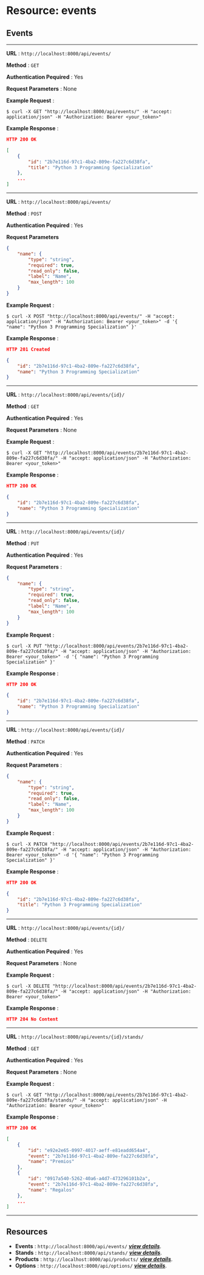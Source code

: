 # Resource: events

## Events

---

**URL** : `http://localhost:8000/api/events/`

**Method** : `GET`

**Authentication Pequired** : Yes

**Request Parameters** : None

**Example Request** :

```shell
$ curl -X GET "http://localhost:8000/api/events/" -H "accept: application/json" -H "Authorization: Bearer <your_token>"
```

**Example Response** :

```json
HTTP 200 OK

[
    {
        "id": "2b7e116d-97c1-4ba2-809e-fa227c6d38fa",
        "title": "Python 3 Programming Specialization"
    },
    ...
]
```

---

**URL** : `http://localhost:8000/api/events/`

**Method** : `POST`

**Authentication Pequired** : Yes

**Request Parameters**

```json
{
    "name": {
        "type": "string",
        "required": true,
        "read_only": false,
        "label": "Name",
        "max_length": 100
    }
}
```

**Example Request** :

```shell
$ curl -X POST "http://localhost:8000/api/events/" -H "accept: application/json" -H "Authorization: Bearer <your_token>" -d '{ "name": "Python 3 Programming Specialization" }'
```

**Example Response** :

```json
HTTP 201 Created

{
    "id": "2b7e116d-97c1-4ba2-809e-fa227c6d38fa",
    "name": "Python 3 Programming Specialization"
}
```

---

**URL** : `http://localhost:8000/api/events/{id}/`

**Method** : `GET`

**Authentication Pequired** : Yes

**Request Parameters** : None

**Example Request** :

```shell
$ curl -X GET "http://localhost:8000/api/events/2b7e116d-97c1-4ba2-809e-fa227c6d38fa/" -H "accept: application/json" -H "Authorization: Bearer <your_token>"
```

**Example Response** :

```json
HTTP 200 OK

{
    "id": "2b7e116d-97c1-4ba2-809e-fa227c6d38fa",
    "name": "Python 3 Programming Specialization"
}
```

---

**URL** : `http://localhost:8000/api/events/{id}/`

**Method** : `PUT`

**Authentication Pequired** : Yes

**Request Parameters** :

```json
{
    "name": {
        "type": "string",
        "required": true,
        "read_only": false,
        "label": "Name",
        "max_length": 100
    }
}
```

**Example Request** :

```shell
$ curl -X PUT "http://localhost:8000/api/events/2b7e116d-97c1-4ba2-809e-fa227c6d38fa/" -H "accept: application/json" -H "Authorization: Bearer <your_token>" -d '{ "name": "Python 3 Programming Specialization" }'
```

**Example Response** :

```json
HTTP 200 OK

{
    "id": "2b7e116d-97c1-4ba2-809e-fa227c6d38fa",
    "name": "Python 3 Programming Specialization"
}
```

---

**URL** : `http://localhost:8000/api/events/{id}/`

**Method** : `PATCH`

**Authentication Pequired** : Yes

**Request Parameters** :

```json
{
    "name": {
        "type": "string",
        "required": true,
        "read_only": false,
        "label": "Name",
        "max_length": 100
    }
}
```

**Example Request** :

```shell
$ curl -X PATCH "http://localhost:8000/api/events/2b7e116d-97c1-4ba2-809e-fa227c6d38fa/" -H "accept: application/json" -H "Authorization: Bearer <your_token>" -d '{ "name": "Python 3 Programming Specialization" }'
```

**Example Response** :

```json
HTTP 200 OK

{
    "id": "2b7e116d-97c1-4ba2-809e-fa227c6d38fa",
    "title": "Python 3 Programming Specialization"
}
```

---

**URL** : `http://localhost:8000/api/events/{id}/`

**Method** : `DELETE`

**Authentication Pequired** : Yes

**Request Parameters** : None

**Example Request** :

```shell
$ curl -X DELETE "http://localhost:8000/api/events/2b7e116d-97c1-4ba2-809e-fa227c6d38fa/" -H "accept: application/json" -H "Authorization: Bearer <your_token>"
```

**Example Response** :

```json
HTTP 204 No Content
```

---

**URL** : `http://localhost:8000/api/events/{id}/stands/`

**Method** : `GET`

**Authentication Pequired** : Yes

**Request Parameters** : None

**Example Request** :

```shell
$ curl -X GET "http://localhost:8000/api/events/2b7e116d-97c1-4ba2-809e-fa227c6d38fa/stands/" -H "accept: application/json" -H "Authorization: Bearer <your_token>"
```

**Example Response** :

```json
HTTP 200 OK

[
    {
        "id": "e92e2e65-0997-4017-aeff-e81eadd654a4",
        "event": "2b7e116d-97c1-4ba2-809e-fa227c6d38fa",
        "name": "Premios"
    },
    {
        "id": "0917a540-5262-40a6-a4d7-473296101b2a",
        "event": "2b7e116d-97c1-4ba2-809e-fa227c6d38fa",
        "name": "Regalos"
    },
    ...
]
```

---

## Resources

- **Events** : `http://localhost:8000/api/events/`    ***[view details](events.md)***.
- **Stands** : `http://localhost:8000/api/stands/`    ***[view details](stands.md)***.
- **Products** : `http://localhost:8000/api/products/`    ***[view details](products.md)***.
- **Options** : `http://localhost:8000/api/options/`    ***[view details](options.md)***.